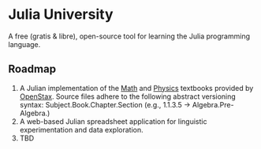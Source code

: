 # Julia University
A free (gratis & libre), open-source tool for learning the Julia programming language.

## Roadmap
1. A Julian implementation of the [Math](https://openstax.org/subjects/math) and [Physics](https://openstax.org/subjects/science) textbooks provided by [OpenStax](https://openstax.org). Source files adhere to the following abstract versioning syntax: Subject.Book.Chapter.Section (e.g., 1.1.3.5 -> Algebra.Pre-Algebra.)
2. A web-based Julian spreadsheet application for linguistic experimentation and data exploration.
3. TBD
